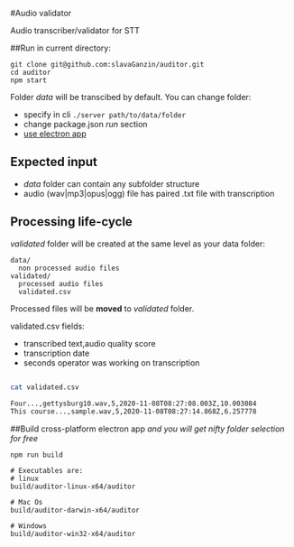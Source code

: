 #Audio validator


Audio transcriber/validator for STT


##Run in current directory:
```
git clone git@github.com:slavaGanzin/auditor.git
cd auditor
npm start
```

Folder *data* will be transcibed by default.
You can change folder:
  - specify in cli `./server path/to/data/folder`
  - change package.json *run* section
  - [use electron app](##build-cross-platform-electron-app)


## Expected input

- *data* folder can contain any subfolder structure
- audio (wav|mp3|opus|ogg) file has paired .txt file with transcription


## Processing life-cycle

*validated* folder will be created at the same level as your data folder:
```
data/
  non processed audio files
validated/
  processed audio files
  validated.csv

```
Processed files will be **moved** to *validated* folder.

validated.csv fields:
- transcribed text,audio quality score
- transcription date
- seconds operator was working on transcription

```sh

cat validated.csv

Four...,gettysburg10.wav,5,2020-11-08T08:27:08.003Z,10.003084
This course...,sample.wav,5,2020-11-08T08:27:14.868Z,6.257778

```

##Build cross-platform electron app
*and you will get nifty folder selection for free*

```
npm run build

# Executables are:
# linux
build/auditor-linux-x64/auditor

# Mac Os
build/auditor-darwin-x64/auditor

# Windows
build/auditor-win32-x64/auditor
```

